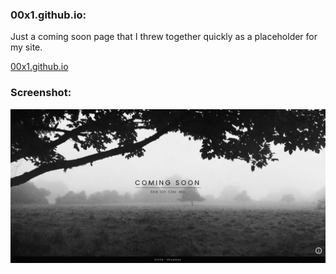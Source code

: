 ### 00x1.github.io:
Just a coming soon page that I threw together quickly as a placeholder for my site.

<a href="https://www.ifelsethen.com">00x1.github.io</a>

### Screenshot:
![Screenshot of my Coming Soon Page](./assets/img/coming-soon-page-screenshot.png "Screenshot of my Coming Soon Page")
